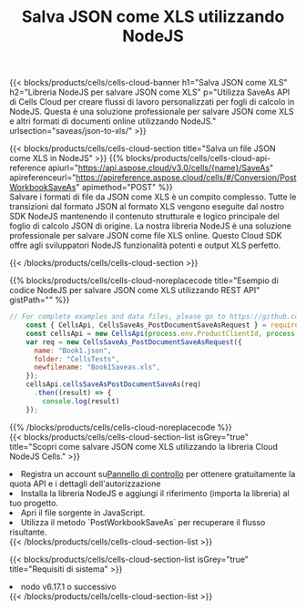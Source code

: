 ﻿---
title:  Salva JSON come XLS utilizzando NodeJS
description:  Utilizzando Aspose.Cells Cloud SDK per NodeJS per salvare il file in formato JSON come file in formato XLS.
kwords: Excel, Save JSON as XLS, REST, NodeJS
howto: How to save JSON as XLS using Aspose.Cells Cloud NodeJS library.
---
{{< blocks/products/cells/cells-cloud-banner h1="Salva JSON come XLS" h2="Libreria NodeJS per salvare JSON come XLS" p="Utilizza SaveAs API di Cells Cloud per creare flussi di lavoro personalizzati per fogli di calcolo in NodeJS. Questa è una soluzione professionale per salvare JSON come XLS e altri formati di documenti online utilizzando NodeJS." urlsection="saveas/json-to-xls/" >}}

{{< blocks/products/cells/cells-cloud-section title="Salva un file JSON come XLS in NodeJS" >}}
{{% blocks/products/cells/cells-cloud-api-reference apiurl="https://api.aspose.cloud/v3.0/cells/{name}/SaveAs" apireferenceurl="https://apireference.aspose.cloud/cells/#/Conversion/PostWorkbookSaveAs" apimethod="POST" %}}
<br/>
Salvare i formati di file da JSON come XLS è un compito complesso. Tutte le transizioni dal formato JSON al formato XLS vengono eseguite dal nostro SDK NodeJS mantenendo il contenuto strutturale e logico principale del foglio di calcolo JSON di origine. La nostra libreria NodeJS è una soluzione professionale per salvare JSON come file XLS online. Questo Cloud SDK offre agli sviluppatori NodeJS funzionalità potenti e output XLS perfetto.

{{< /blocks/products/cells/cells-cloud-section >}}

{{% blocks/products/cells/cells-cloud-noreplacecode title="Esempio di codice NodeJS per salvare JSON come XLS utilizzando REST API" gistPath="" %}}
  
```js
// For complete examples and data files, please go to https://github.com/aspose-cells-cloud/aspose-cells-cloud-node/
    const { CellsApi, CellsSaveAs_PostDocumentSaveAsRequest } = require("asposecellscloud");
    const cellsApi = new CellsApi(process.env.ProductClientId, process.env.ProductClientSecret);
    var req = new CellsSaveAs_PostDocumentSaveAsRequest({
      name: "Book1.json",
      folder: "CellsTests",
      newfilename: "Book1Saveas.xls",
    });
    cellsApi.cellsSaveAsPostDocumentSaveAs(req)
      .then((result) => {
        console.log(result)
    });
```
  
{{% /blocks/products/cells/cells-cloud-noreplacecode %}}
<br/>
{{< blocks/products/cells/cells-cloud-section-list isGrey="true" title="Scopri come salvare JSON come XLS utilizzando la libreria Cloud NodeJS Cells." >}}
<li> Registra un account su<a href="https://dashboard.aspose.cloud/">Pannello di controllo</a> per ottenere gratuitamente la quota API e i dettagli dell'autorizzazione</li>
<li>Installa la libreria NodeJS e aggiungi il riferimento (importa la libreria) al tuo progetto.</li>
<li>Apri il file sorgente in JavaScript.</li>
<li>Utilizza il metodo `PostWorkbookSaveAs` per recuperare il flusso risultante.</li>
{{< /blocks/products/cells/cells-cloud-section-list >}}

{{< blocks/products/cells/cells-cloud-section-list isGrey="true" title="Requisiti di sistema" >}}
<li>nodo v6.17.1 o successivo</li>
{{< /blocks/products/cells/cells-cloud-section-list >}}

